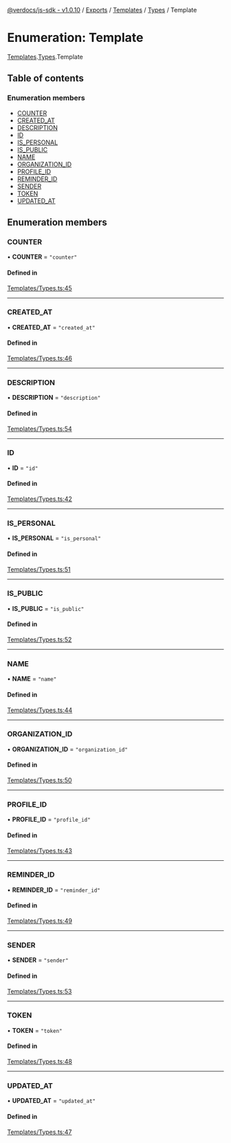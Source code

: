 [@verdocs/js-sdk - v1.0.10](../README.md) / [Exports](../modules.md) / [Templates](../modules/Templates.md) / [Types](../modules/Templates.Types.md) / Template

# Enumeration: Template

[Templates](../modules/Templates.md).[Types](../modules/Templates.Types.md).Template

## Table of contents

### Enumeration members

- [COUNTER](Templates.Types.Template.md#counter)
- [CREATED_AT](Templates.Types.Template.md#created_at)
- [DESCRIPTION](Templates.Types.Template.md#description)
- [ID](Templates.Types.Template.md#id)
- [IS_PERSONAL](Templates.Types.Template.md#is_personal)
- [IS_PUBLIC](Templates.Types.Template.md#is_public)
- [NAME](Templates.Types.Template.md#name)
- [ORGANIZATION_ID](Templates.Types.Template.md#organization_id)
- [PROFILE_ID](Templates.Types.Template.md#profile_id)
- [REMINDER_ID](Templates.Types.Template.md#reminder_id)
- [SENDER](Templates.Types.Template.md#sender)
- [TOKEN](Templates.Types.Template.md#token)
- [UPDATED_AT](Templates.Types.Template.md#updated_at)

## Enumeration members

### COUNTER

• **COUNTER** = `"counter"`

#### Defined in

[Templates/Types.ts:45](https://github.com/Verdocs/js-sdk/blob/main/src/Templates/Types.ts#L45)

___

### CREATED\_AT

• **CREATED\_AT** = `"created_at"`

#### Defined in

[Templates/Types.ts:46](https://github.com/Verdocs/js-sdk/blob/main/src/Templates/Types.ts#L46)

___

### DESCRIPTION

• **DESCRIPTION** = `"description"`

#### Defined in

[Templates/Types.ts:54](https://github.com/Verdocs/js-sdk/blob/main/src/Templates/Types.ts#L54)

___

### ID

• **ID** = `"id"`

#### Defined in

[Templates/Types.ts:42](https://github.com/Verdocs/js-sdk/blob/main/src/Templates/Types.ts#L42)

___

### IS\_PERSONAL

• **IS\_PERSONAL** = `"is_personal"`

#### Defined in

[Templates/Types.ts:51](https://github.com/Verdocs/js-sdk/blob/main/src/Templates/Types.ts#L51)

___

### IS\_PUBLIC

• **IS\_PUBLIC** = `"is_public"`

#### Defined in

[Templates/Types.ts:52](https://github.com/Verdocs/js-sdk/blob/main/src/Templates/Types.ts#L52)

___

### NAME

• **NAME** = `"name"`

#### Defined in

[Templates/Types.ts:44](https://github.com/Verdocs/js-sdk/blob/main/src/Templates/Types.ts#L44)

___

### ORGANIZATION\_ID

• **ORGANIZATION\_ID** = `"organization_id"`

#### Defined in

[Templates/Types.ts:50](https://github.com/Verdocs/js-sdk/blob/main/src/Templates/Types.ts#L50)

___

### PROFILE\_ID

• **PROFILE\_ID** = `"profile_id"`

#### Defined in

[Templates/Types.ts:43](https://github.com/Verdocs/js-sdk/blob/main/src/Templates/Types.ts#L43)

___

### REMINDER\_ID

• **REMINDER\_ID** = `"reminder_id"`

#### Defined in

[Templates/Types.ts:49](https://github.com/Verdocs/js-sdk/blob/main/src/Templates/Types.ts#L49)

___

### SENDER

• **SENDER** = `"sender"`

#### Defined in

[Templates/Types.ts:53](https://github.com/Verdocs/js-sdk/blob/main/src/Templates/Types.ts#L53)

___

### TOKEN

• **TOKEN** = `"token"`

#### Defined in

[Templates/Types.ts:48](https://github.com/Verdocs/js-sdk/blob/main/src/Templates/Types.ts#L48)

___

### UPDATED\_AT

• **UPDATED\_AT** = `"updated_at"`

#### Defined in

[Templates/Types.ts:47](https://github.com/Verdocs/js-sdk/blob/main/src/Templates/Types.ts#L47)
